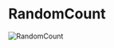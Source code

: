 # RandomCount

![RandomCount](https://user-images.githubusercontent.com/130925883/234101093-fc090a9f-dbe3-403f-9207-6311ec56b676.png)
